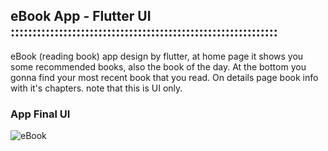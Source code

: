 ## eBook App - Flutter UI :::::::::::::::::::::::::::::::::::::::::::::::::::::::::::::

<!-- **Packages we are using:**

- flutter_svg: [link](https://pub.dev/packages/flutter_svg) -->

<!-- **Fonts**

- Poppins [link](https://fonts.google.com/specimen/Poppins) -->

eBook (reading book) app design by flutter, at home page it shows you some recommended books, also the book of the day. At the bottom you gonna find your most recent book that you read. On details page book info with it's chapters. note that this is UI only.

### App Final UI
![eBook](https://user-images.githubusercontent.com/36065206/147878244-3a1f9f22-c69e-4375-879a-b5dc3747d022.png)
